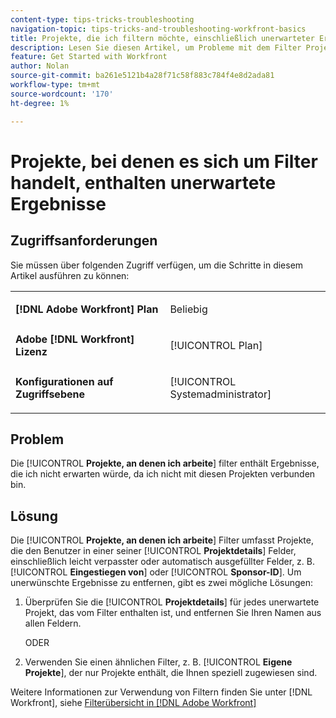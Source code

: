 ```yaml
---
content-type: tips-tricks-troubleshooting
navigation-topic: tips-tricks-and-troubleshooting-workfront-basics
title: Projekte, die ich filtern möchte, einschließlich unerwarteter Ergebnisse
description: Lesen Sie diesen Artikel, um Probleme mit dem Filter Projekte zu beheben, die mit unerwarteten Ergebnissen verbunden sind.
feature: Get Started with Workfront
author: Nolan
source-git-commit: ba261e5121b4a28f71c58f883c784f4e8d2ada81
workflow-type: tm+mt
source-wordcount: '170'
ht-degree: 1%

---
```


# Projekte, bei denen es sich um Filter handelt, enthalten unerwartete Ergebnisse

## Zugriffsanforderungen

Sie müssen über folgenden Zugriff verfügen, um die Schritte in diesem Artikel ausführen zu können:

<table style="table-layout:auto"> 
 <col> 
 <col> 
 <tbody> 
  <tr> 
   <td role="rowheader"><strong>[!DNL Adobe Workfront] Plan</strong></td> 
   <td> <p>Beliebig</p> </td> 
  </tr> 
  <tr> 
   <td role="rowheader"><strong>Adobe [!DNL Workfront] Lizenz</strong></td> 
   <td> <p>[!UICONTROL Plan] </p> </td> 
  </tr> 
  <tr> 
   <td role="rowheader"><strong>Konfigurationen auf Zugriffsebene</strong></td> 
   <td> <p>[!UICONTROL Systemadministrator]</p> </td> 
  </tr> 
 </tbody> 
</table>

## Problem

Die [!UICONTROL **Projekte, an denen ich arbeite**] filter enthält Ergebnisse, die ich nicht erwarten würde, da ich nicht mit diesen Projekten verbunden bin.

## Lösung

Die [!UICONTROL **Projekte, an denen ich arbeite**] Filter umfasst Projekte, die den Benutzer in einer seiner [!UICONTROL **Projektdetails**] Felder, einschließlich leicht verpasster oder automatisch ausgefüllter Felder, z. B. [!UICONTROL **Eingestiegen von**] oder [!UICONTROL **Sponsor-ID**]. Um unerwünschte Ergebnisse zu entfernen, gibt es zwei mögliche Lösungen:

1. Überprüfen Sie die [!UICONTROL **Projektdetails**] für jedes unerwartete Projekt, das vom Filter enthalten ist, und entfernen Sie Ihren Namen aus allen Feldern.

   ODER

1. Verwenden Sie einen ähnlichen Filter, z. B. [!UICONTROL **Eigene Projekte**], der nur Projekte enthält, die Ihnen speziell zugewiesen sind.

Weitere Informationen zur Verwendung von Filtern finden Sie unter [!DNL Workfront], siehe [Filterübersicht in [!DNL Adobe Workfront]](/help/quicksilver/reports-and-dashboards/reports/reporting-elements/filters-overview.md)